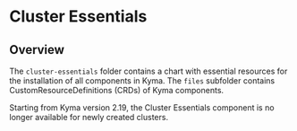 # Cluster Essentials

## Overview

The `cluster-essentials` folder contains a chart with essential resources for the installation of all components in Kyma.
The `files` subfolder contains CustomResourceDefinitions (CRDs) of Kyma components.

Starting from Kyma version 2.19, the Cluster Essentials component is no longer available for newly created clusters.